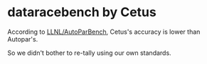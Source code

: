 # dataracebench by Cetus

According to [LLNL/AutoParBench](https://github.com/LLNL/AutoParBench), Cetus's accuracy is lower than Autopar's.

So we didn't bother to re-tally using our own standards.
